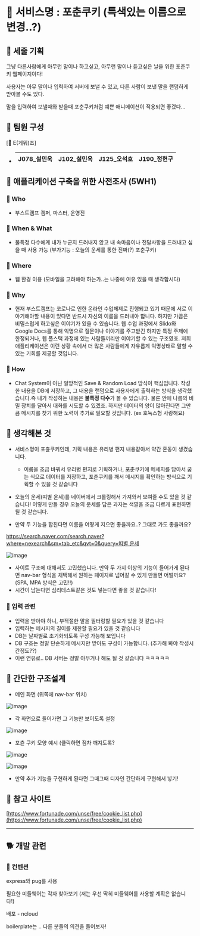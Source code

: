 # 🍘 서비스명 : 포춘쿠키 (특색있는 이름으로 변경..?)

## 🥟 세줄 기획

그냥 다른사람에게 아무런 말이나 하고싶고, 아무런 말이나 듣고싶은 날을 위한 포춘쿠키 웹페이지이다! 

사용자는 아무 말이나 입력하여 서버에 보낼 수 있고, 다른 사람이 보낸 말을 랜덤하게 받아볼 수도 있다. 

말을 입력하여 보낼때와 받을때 포춘쿠키처럼 예쁜 애니메이션이 적용되면 좋겠다...

## 🥕 팀원 구성

[🐣 E(게뭐)조]
* | J078_설민욱 | J102_설민욱 | J125_오석호 | J190_정현구 |
  | ----------- | ----------- | ----------- | ----------- |

## 🥜 애플리케이션 구축을 위한 사전조사 (5WH1)

### 🍺 Who

- 부스트캠프 캠퍼, 마스터, 운영진

### 🍺 When & What

- 불특정 다수에게 내가 누군지 드러내지 않고 내 속마음이나 전달사항을 드러내고 싶을 때 사용 가능 (부가기능 : 오늘의 운세를 통한 진짜(?) 포춘쿠키)

### 🍺 Where

- 웹 환경 이용 (모바일을 고려해야 하는가..는 나중에 여유 있을 때 생각합시다)

### 🍺 Why

- 현재 부스트캠프는 코로나로 인한 온라인 수업체제로 진행되고 있기 때문에 서로 이야기해야할 내용이 있다면 반드시 자신의 이름을 드러내야 합니다. 하지만 가끔은 비밀스럽게 하고싶은 이야기가 있을 수 있습니다. 웹 수업 과정에서 Slido와 Google Docs를 통해 익명으로 질문이나 이야기를 주고받긴 하지만 특정 주제에 한정되거나, 웹 풀스택 과정에 있는 사람들끼리만 이야기할 수 있는 구조였죠. 저희 애플리케이션은 이런 상황 속에서 더 많은 사람들에게 자유롭게 익명상태로 말할 수 있는 기회를 제공할 것입니다.

### 🍺 How

- Chat System이 아닌 일방적인 Save & Random Load 방식이 핵심입니다. 작성한 내용을 DB에 저장하고, 그 내용을 랜덤으로 사용자에게 출력하는 방식을 생각했습니다.즉 내가 작성하는 내용은 **불특정 다수**가 볼 수 있습니다. 물론 안에 나름의 비밀 장치를 달아서 대화를 시도할 수 있겠죠. 하지만 데이터의 양이 많아진다면 그만큼 메시지를 찾기 위한 노력이 추가로 필요할 것입니다. (ex 호눅스형 사랑해요)

## 🥨 생각해본 것

- 서비스명이 포츈쿠키인데, 기획 내용은 유리병 편지 내용같아서 약간 혼동이 생겼습니다.
    - 이름을 조금 바꿔서 유리병 편지로 기획하거나, 포춘쿠키에 메세지를 담아서 굽는 식으로 데이터를 저장하고, 포춘쿠키를 깨서 메시지를 확인하는 방식으로 기획할 수 있을 것 같습니다

- 오늘의 운세(띠별 운세)를 네이버에서 크롤링해서 가져와서 보여줄 수도 있을 것 같습니다! 이렇게 만들 경우 오늘의 운세를 담은 과자는 색깔을 조금 다르게 표현하면 될 것 같습니다.
- 만약 두 기능을 합친다면 이름을 어떻게 지으면 좋을까요..? 그대로 가도 좋을까요?

[https://search.naver.com/search.naver?where=nexearch&sm=tab_etc&qvt=0&query=띠별 운세](https://search.naver.com/search.naver?where=nexearch&sm=tab_etc&qvt=0&query=%EB%9D%A0%EB%B3%84%20%EC%9A%B4%EC%84%B8)

![image](https://user-images.githubusercontent.com/14370441/134445103-d838d806-e5f0-44e0-b6c3-78e0c85791e2.png)

- 사이트 구조에 대해서도 고민했습니다. 만약 두 가지 이상의 기능이 들어가게 된다면 nav-bar 형식을 채택해서 원하는 페이지로 넘어갈 수 있게 만들면 어떨까요? (SPA, MPA 방식은 고민!!)
- 시간이 남는다면 심리테스트같은 것도 넣는다면 좋을 것 같습니다!

### 🥠 입력 관련

- 입력을 받아야 하니, 부적절한 말을 필터링할 필요가 있을 것 같습니다
- 입력하는 메시지의 길이를 제한할 필요가 있을 것 같습니다
- DB는 날짜별로 초기화되도록 구성 가능해 보입니다
- DB 구조는 정말 단순하게 메시지만 받아도 구성이 가능합니다. (추가해 봐야 작성시간정도??)
- 이런 연유로.. DB 서버는 정말 아무거나 해도 될 것 같습니다 ㅋㅋㅋㅋㅋ

## 🥯 간단한 구조설계

- 메인 화면 (위쪽에 nav-bar 위치)

![image](https://user-images.githubusercontent.com/14370441/134445066-94ac9ec3-7963-4537-946e-e3f46f8b9d7d.png)

- 각 화면으로 들어가면 그 기능만 보이도록 설정

![image](https://user-images.githubusercontent.com/14370441/134445071-d8cef11c-18b5-4440-b7b1-ff78cf968a09.png)

- 포츈 쿠키 모양 예시 (클릭하면 점차 깨지도록?

![image](https://user-images.githubusercontent.com/14370441/134445078-1d0f389f-f0e7-4dca-ad84-665db78191e9.png)

![image](https://user-images.githubusercontent.com/14370441/134445090-26961215-c6ef-4b4d-80a3-f49fb215e927.png)

- 만약 추가 기능을 구현하게 된다면 그때그때 디자인 간단하게 구현해서 넣기!

## 🍪 참고 사이트

[https://www.fortunade.com/unse/free/cookie_list.php](https://www.fortunade.com/unse/free/cookie_list.php)

---

## 🐕 개발 관련

### 🌈 컨벤션

express와 pug를 사용

필요한 미들웨어는 각자 찾아보기 (저는 우선 딱히 미들웨어를 사용할 계획은 없습니다!)

배포 - ncloud

boilerplate는 .. 다른 분들의 의견을 들어보자!

